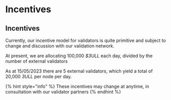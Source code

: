 # Incentives

## Incentives

Currently, our incentive model for validators is quite primitive and subject to change and discussion with our validation network.

At present, we are allocating 100,000 _$3ULL_ each day, divided by the number of external validators

As at 15/05/2023 there are 5 external validators, which yield a total of 20,000 _3ULL_ per node per day.

{% hint style="info" %}
These incentives may change at anytime, in consultation with our validator partners
{% endhint %}

